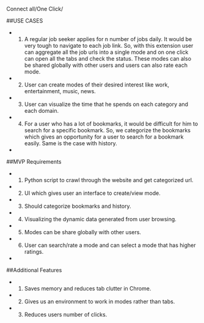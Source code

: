 Connect all/One Click/

##USE CASES
* 1.	A regular job seeker applies for n number of jobs daily. It would be very tough to navigate to each job link. So, with this extension user can aggregate all the job urls into a single mode and on one click can open all the tabs and check the status. These modes can also be shared globally with other users and users can also rate each mode.
* 2.	User can create modes of their desired interest like work, entertainment, music, news.
* 3.	User can visualize the time that he spends on each category and each domain.
* 4.	For a user who has a lot of bookmarks, it would be difficult for him to search for a specific bookmark. So, we categorize the bookmarks which gives an opportunity for a user to search for a bookmark easily. Same is the case with history.
*
##MVP Requirements
* 1.	Python script to crawl through the website and get categorized url.
* 2.	UI which gives user an interface to create/view mode.
* 3.	Should categorize bookmarks and history.
* 4.	Visualizing the dynamic data generated from user browsing.
* 5.	Modes can be share globally with other users.
* 6.	User can search/rate a mode and can select a mode that has higher ratings.
*
##Additional Features
* 1.	Saves memory and reduces tab clutter in Chrome.
* 2.	Gives us an environment to work in modes rather than tabs.
* 3.	Reduces users number of clicks.




